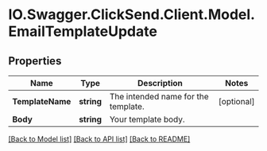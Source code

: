 # IO.Swagger.ClickSend.Client.Model.EmailTemplateUpdate
## Properties

Name | Type | Description | Notes
------------ | ------------- | ------------- | -------------
**TemplateName** | **string** | The intended name for the template. | [optional] 
**Body** | **string** | Your template body. | 

[[Back to Model list]](../README.md#documentation-for-models) [[Back to API list]](../README.md#documentation-for-api-endpoints) [[Back to README]](../README.md)

